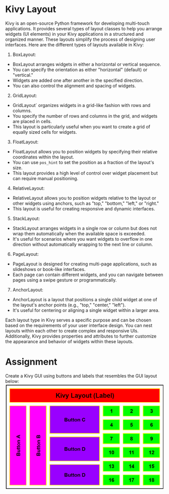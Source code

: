 # Kivy Layout

Kivy is an open-source Python framework for developing multi-touch applications. It provides several types of layout classes to help you arrange widgets (UI elements) in your Kivy applications in a structured and organized manner. These layouts simplify the process of designing user interfaces. Here are the different types of layouts available in Kivy:

1. BoxLayout:
- BoxLayout arranges widgets in either a horizontal or vertical sequence.
- You can specify the orientation as either "horizontal" (default) or "vertical."
- Widgets are added one after another in the specified direction.
- You can also control the alignment and spacing of widgets.

2. GridLayout:
- GridLayout` organizes widgets in a grid-like fashion with rows and columns.
- You specify the number of rows and columns in the grid, and widgets are placed in cells.
- This layout is particularly useful when you want to create a grid of equally sized cells for widgets.

3. FloatLayout:
- FloatLayout allows you to position widgets by specifying their relative coordinates within the layout.
- You can use `pos_hint` to set the position as a fraction of the layout's size.
- This layout provides a high level of control over widget placement but can require manual positioning.

4. RelativeLayout:
- RelativeLayout allows you to position widgets relative to the layout or other widgets using anchors, such as "top," "bottom," "left," or "right."
- This layout is useful for creating responsive and dynamic interfaces.

5. StackLayout:
- StackLayout arranges widgets in a single row or column but does not wrap them automatically when the available space is exceeded.
- It's useful for scenarios where you want widgets to overflow in one direction without automatically wrapping to the next line or column.

6. PageLayout:
- PageLayout is designed for creating multi-page applications, such as slideshows or book-like interfaces.
- Each page can contain different widgets, and you can navigate between pages using a swipe gesture or programmatically.

7. AnchorLayout:
- AnchorLayout is a layout that positions a single child widget at one of the layout's anchor points (e.g., "top," "center," "left").
- It's useful for centering or aligning a single widget within a larger area.

Each layout type in Kivy serves a specific purpose and can be chosen based on the requirements of your user interface design. You can nest layouts within each other to create complex and responsive UIs. Additionally, Kivy provides properties and attributes to further customize the appearance and behavior of widgets within these layouts.

# Assignment
Create a Kivy GUI using buttons and labels that resembles the GUI layout below:
![KivyLayoutAssignment](KivyLayoutAssignment.PNG)
